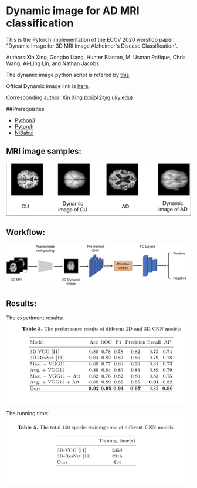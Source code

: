 # Dynamic image for AD MRI classification
This is the Pytorch implementation of the ECCV 2020 worshop paper "Dynamic Image for 3D MRI Image Alzheimer's Disease Classification". 

Authors:Xin Xing, Gongbo Liang, Hunter Blanton, M. Usman Rafique, Chris Wang, Ai-Ling Lin, and Nathan Jacobs 

The dynamic image python script is refered by [this](https://github.com/tcvrick/dynamic-images-for-action-recognition/).

Offical Dynamic image link is [here](https://github.com/hbilen/dynamic-image-nets).

Corresponding author: Xin Xing (xxi242@g.uky.edu)

##Prerequisites
* [Python3](https://www.python.org/)
* [Pytorch](https://pytorch.org/)
* [NiBabel](https://nipy.org/nibabel/)


## MRI image samples:
![](https://github.com/UkyVision/alzheimer-project/blob/master/Dynamic%2BAttention%20for%20AD%20MRI%20classification/imgs/MRI_samples.png)

## Workflow:
![](https://github.com/UkyVision/alzheimer-project/blob/master/Dynamic%2BAttention%20for%20AD%20MRI%20classification/imgs/workflow.png)


## Results:
The experiment results:
![](https://github.com/UkyVision/alzheimer-project/blob/master/Dynamic%2BAttention%20for%20AD%20MRI%20classification/imgs/result.png)

The running time:
![](https://github.com/UkyVision/alzheimer-project/blob/master/Dynamic%2BAttention%20for%20AD%20MRI%20classification/imgs/time.png)

